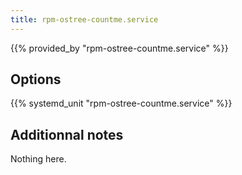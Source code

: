 ```yaml
---
title: rpm-ostree-countme.service
---
```


{{% provided_by "rpm-ostree-countme.service" %}}

## Options

{{% systemd_unit "rpm-ostree-countme.service" %}}

## Additionnal notes

Nothing here.